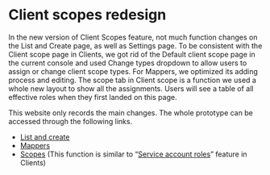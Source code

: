 # Client scopes redesign

In the new version of Client Scopes feature, not much function changes on the List and Create page, as well as Settings page. To be consistent with the Client scope page in Clients, we got rid of the Default client scope page in the current console and used Change types dropdown to allow users to assign or change client scope types. For Mappers, we optimized its adding process and editing. The scope tab in Client scope is a function we used a whole new layout to show all the assignments. Users will see a table of all effective roles when they first landed on this page.

This website only records the main changes. The whole prototype can be accessed through the following links.

* [List and create](https://marvelapp.com/a769ce8/screen/66281011)
* [Mappers](https://marvelapp.com/a769ce8/screen/69376118)
* [Scopes](https://marvelapp.com/a769ce8/screen/66655827) (This function is similar to “[Service account roles](https://marvelapp.com/7gb4j6h/screen/66528272)” feature in Clients)
